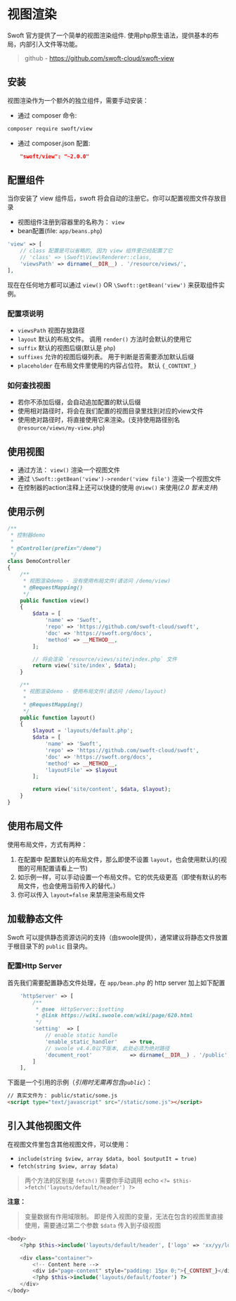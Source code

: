# 视图渲染

Swoft 官方提供了一个简单的视图渲染组件. 使用php原生语法，提供基本的布局，内部引入文件等功能。

> github - https://github.com/swoft-cloud/swoft-view

## 安装

视图渲染作为一个额外的独立组件，需要手动安装：

- 通过 composer 命令:

```bash
composer require swoft/view
```

- 通过 composer.json 配置:

```json
    "swoft/view": "~2.0.0"
```

## 配置组件

当你安装了 view 组件后，swoft 将会自动的注册它。你可以配置视图文件存放目录

- 视图组件注册到容器里的名称为： `view`
- bean配置(file: `app/beans.php`)

```php
'view' => [
    // class 配置是可以省略的, 因为 view 组件里已经配置了它
    // 'class' => \Swoft\View\Renderer::class,
    'viewsPath' => dirname(__DIR__) . '/resource/views/',
],
```

现在在任何地方都可以通过 `view()` OR `\Swoft::getBean('view')` 来获取组件实例。

### 配置项说明

- `viewsPath` 视图存放路径
- `layout` 默认的布局文件。 调用 `render()` 方法时会默认的使用它
- `suffix` 默认的视图后缀(默认是 `php`)
- `suffixes` 允许的视图后缀列表。 用于判断是否需要添加默认后缀
- `placeholder` 在布局文件里使用的内容占位符。 默认 `{_CONTENT_}`

### 如何查找视图

- 若你不添加后缀，会自动追加配置的默认后缀
- 使用相对路径时，将会在我们配置的视图目录里找到对应的view文件
- 使用绝对路径时，将直接使用它来渲染。(支持使用路径别名 `@resource/views/my-view.php`)

## 使用视图

- 通过方法： `view()` 渲染一个视图文件
- 通过 `\Swoft::getBean('view')->render('view file')` 渲染一个视图文件
- 在控制器的action注释上还可以快捷的使用 `@View()` 来使用(_2.0 暂未支持_)

## 使用示例

```php
/**
 * 控制器demo
 *
 * @Controller(prefix="/demo")
 */
class DemoController
{
    /**
     * 视图渲染demo - 没有使用布局文件(请访问 /demo/view)
     * @RequestMapping()
     */
    public function view()
    {
        $data = [
            'name' => 'Swoft',
            'repo' => 'https://github.com/swoft-cloud/swoft',
            'doc' => 'https://swoft.org/docs',
            'method' => __METHOD__,
        ];

        // 将会渲染 `resource/views/site/index.php` 文件
        return view('site/index', $data);
    }

    /**
     * 视图渲染demo - 使用布局文件(请访问 /demo/layout)
     *
     * @RequestMapping()
     */
    public function layout()
    {
        $layout = 'layouts/default.php';
        $data = [
            'name' => 'Swoft',
            'repo' => 'https://github.com/swoft-cloud/swoft',
            'doc' => 'https://swoft.org/docs',
            'method' => __METHOD__,
            'layoutFile' => $layout
        ];

        return view('site/content', $data, $layout);
    }
}
```

## 使用布局文件

使用布局文件，方式有两种：

1. 在配置中 配置默认的布局文件，那么即使不设置 `layout`，也会使用默认的(视图的可用配置请看上一节)
2. 如示例一样，可以手动设置一个布局文件。它的优先级更高（即使有默认的布局文件，也会使用当前传入的替代。）
3. 你可以传入 `layout=false` 来禁用渲染布局文件

## 加载静态文件

Swoft 可以提供静态资源访问的支持（由swoole提供），通常建议将静态文件放置于根目录下的 `public` 目录内。

### 配置Http Server

首先我们需要配置静态文件处理，在 `app/bean.php` 的 http server 加上如下配置

```php
    'httpServer' => [
        /**
         * @see  HttpServer::$setting
         * @link https://wiki.swoole.com/wiki/page/620.html
         */
        'setting'  => [
            // enable static handle
            'enable_static_handler'    => true,
            // swoole v4.4.0以下版本, 此处必须为绝对路径
            'document_root'            => dirname(__DIR__) . '/public',
        ]
    ],
```

下面是一个引用的示例（_引用时无需再包含`public`_）：

```html
// 真实文件为： public/static/some.js
<script type="text/javascript" src="/static/some.js"></script>
```

## 引入其他视图文件

在视图文件里包含其他视图文件，可以使用：

- `include(string $view, array $data, bool $outputIt = true)`
- `fetch(string $view, array $data)`

> 两个方法的区别是 `fetch()` 需要你手动调用 echo `<?= $this->fetch('layouts/default/header') ?>`

**注意：**

> 变量数据有作用域限制。 即是传入视图的变量，无法在包含的视图里直接使用，需要通过第二个参数 `$data` 传入到子级视图

```php
<body>
    <?php $this->include('layouts/default/header', ['logo' => 'xx/yy/logo.jpg']) ?>

    <div class="container">
        <!-- Content here -->
        <div id="page-content" style="padding: 15px 0;">{_CONTENT_}</div>
        <?php $this->include('layouts/default/footer') ?>
    </div>
</body>
```
